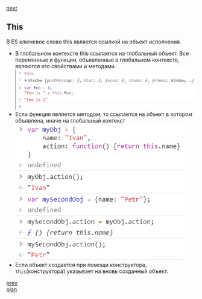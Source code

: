 <a href="03.md">next</a>

<h2>This</h2>

<div>
В ES ключевое слово this является ссылкой на объект исполнения.
</div>

<ul>
<li>
В глобальном контексте this ссылается на глобальный объект.
Все переменные и функции, объявленные в глобальном контексте, являются его свойствами и методами.
<div>
<img src="./media/02-1.png">
</div>
</li>

<li>
Если функция является методом, то ссылается на объект в котором объявлена, иначе на глобальный контекст
<div>
<img src="./media/02-3.png">
</div>
</li>

<li>
Если объект создается при помощи конструктора,
<code>this</code>(конструктора) указывает на вновь созданный объект.
</li>
</ul>

<a href="01.md">prev</a>
<br/>
<a href="00.md">plan</a>
